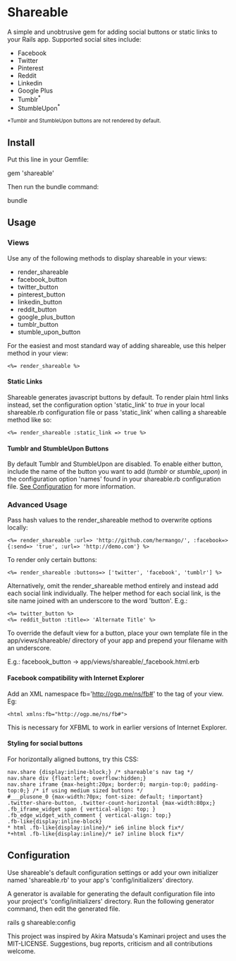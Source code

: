 Shareable
=========
A simple and unobtrusive gem for adding social buttons or static links to your Rails app. Supported social sites include:
  - Facebook
  - Twitter
  - Pinterest
  - Reddit
  - Linkedin
  - Google Plus
  - Tumblr<sup>*</sup>
  - StumbleUpon<sup>*</sup>

<sub>*Tumblr and StumbleUpon buttons are not rendered by default.</sub>

Install
--------
Put this line in your Gemfile:

  gem 'shareable'

Then run the bundle command:

  bundle

Usage
------
### Views
Use any of the following methods to display shareable in your views:
+ render_shareable
+ facebook_button
+ twitter_button
+ pinterest_button
+ linkedin_button
+ reddit_button
+ google_plus_button
+ tumblr_button
+ stumble_upon_button

For the easiest and most standard way of adding shareable, use this helper method in your view:

```no-highlight
<%= render_shareable %>
```

#### Static Links

Shareable generates javascript buttons by default. To render plain html links instead, set the configuration option 'static_link' to *true* in your local shareable.rb configuration file or pass 'static_link' when calling a shareable method like so:

```no-highlight
<%= render_shareable :static_link => true %>
```

#### Tumblr and StumbleUpon Buttons

By default Tumblr and StumbleUpon are disabled. To enable either button, include the name of the button you want to add (*tumblr* or *stumble_upon*) in the configuration option 'names' found in your shareable.rb configuration file. [See Configuration](https://github.com/hermango/shareable#configuration) for more information. 


### Advanced Usage
Pass hash values to the render_shareable method to overwrite options locally:
```no-highlight
<%= render_shareable :url=> 'http://github.com/hermango/', :facebook=> {:send=> 'true', :url=> 'http://demo.com'} %>
```

To render only certain buttons:
```no-highlight
<%= render_shareable :buttons=> ['twitter', 'facebook', 'tumblr'] %>
```

Alternatively, omit the render_shareable method entirely and instead add each social link individually.
The helper method for each social link, is the site name joined with an underscore to the word 'button'. E.g.:

```no-highlight
<%= twitter_button %>
<%= reddit_button :title=> 'Alternate Title' %>
```

To override the default view for a button, place your own template file in the
app/views/shareable/ directory of your app and prepend your filename with an underscore.

E.g.: facebook_button -> app/views/shareable/_facebook.html.erb

#### Facebook compatibility with Internet Explorer
Add an XML namespace fb='http://ogp.me/ns/fb#' to the <html> tag of your view. Eg: 
```no-highlight
<html xmlns:fb="http://ogp.me/ns/fb#">
```

This is necessary for XFBML to work in earlier versions of Internet Explorer.

#### Styling for social buttons
For horizontally aligned buttons, try this CSS:

```no-highlight
nav.share {display:inline-block;} /* shareable's nav tag */
nav.share div {float:left; overflow:hidden;}
nav.share iframe {max-height:20px; border:0; margin-top:0; padding-top:0;} /* if using medium sized buttons */
#___plusone_0 {max-width:70px; font-size: default; !important}
.twitter-share-button, .twitter-count-horizontal {max-width:80px;}
.fb_iframe_widget span { vertical-align: top; }
.fb_edge_widget_with_comment { vertical-align: top;}
.fb-like{display:inline-block}
* html .fb-like{display:inline}/* ie6 inline block fix*/
*+html .fb-like{display:inline}/* ie7 inline block fix*/
```

Configuration
------------
Use shareable's default configuration settings or add your own initializer named 'shareable.rb' to your app's 'config/initializers' directory.

A generator is available for generating the default configuration file into your project's 'config/initializers' directory.
Run the following generator command, then edit the generated file.

rails g shareable:config

This project was inspired by Akira Matsuda's Kaminari project and uses the MIT-LICENSE. Suggestions, bug reports, criticism and all contributions welcome.
